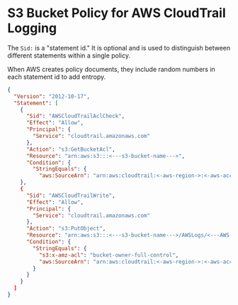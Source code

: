 # S3 Bucket Policy for AWS CloudTrail Logging

The `Sid:` is a "statement id."   It is optional and is used to 
distinguish between different statements within a single policy. 

When AWS creates policy documents, they include random numbers in
each statement id to add entropy.

```json
{
  "Version": "2012-10-17",
  "Statement": [
    {
      "Sid": "AWSCloudTrailAclCheck",
      "Effect": "Allow",
      "Principal": {
        "Service": "cloudtrail.amazonaws.com"
      },
      "Action": "s3:GetBucketAcl",
      "Resource": "arn:aws:s3:::<---s3-bucket-name--->",
      "Condition": {
        "StringEquals": {
          "aws:SourceArn": "arn:aws:cloudtrail:<-aws-region->:<-aws-account-number->:trail/trailName"
    },
    {
      "Sid": "AWSCloudTrailWrite",
      "Effect": "Allow",
      "Principal": {
        "Service": "cloudtrail.amazonaws.com"
      },
      "Action": "s3:PutObject",
      "Resource": "arn:aws:s3:::<---s3-bucket-name--->/AWSLogs/<---AWS-ACCOUNT-NUMBER--->/*",
      "Condition": {
        "StringEquals": {
          "s3:x-amz-acl": "bucket-owner-full-control",
          "aws:SourceArn": "arn:aws:cloudtrail:<-aws-region->:<-aws-account-number->:trail/trailName"
        }
      }
    }
  ]
}
```
